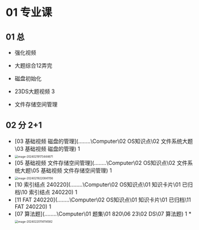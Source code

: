 # 01 专业课

 

## 01 总

 * 强化视频
  
 * 大题综合12弄完
  
 * 磁盘初始化
  
 * 23DS大题视频 3
  
 * 文件存储空间管理
  
   
   
   

## 02 分 2+1

*   [03 基础视频 磁盘的管理](..\..\..\..\Computer\02 OS知识点\02 文件系统大题\03 基础视频 磁盘的管理) 1
   *  <img src="https://cvp.oss-cn-shanghai.aliyuncs.com/picgo/202402191734730.png" alt="image-20240219173444671" style="zoom:50%;" />
*   [05 基础视频 文件存储空间管理](..\..\..\..\Computer\02 OS知识点\02 文件系统大题\05 基础视频 文件存储空间管理) 1
  * <img src="https://cvp.oss-cn-shanghai.aliyuncs.com/picgo/202402192208201.png" alt="image-20240219220841156" style="zoom:50%;" />
*   [10 索引结点 240220](..\..\..\..\Computer\02 OS知识点\01 知识卡片\01 已归档\10 索引结点 240220) 1
*   [11 FAT 240220](..\..\..\..\Computer\02 OS知识点\01 知识卡片\01 已归档\11 FAT 240220) 1
*    [07 算法题](..\..\..\..\Computer\01 题集\01 820\06 23\02 DS\07 算法题) 1
    *   <img src="https://cvp.oss-cn-shanghai.aliyuncs.com/picgo/202402201141659.png" alt="image-20240220114114582" style="zoom:50%;" />
